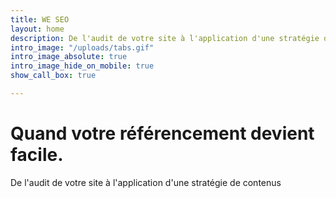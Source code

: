 ```yaml
---
title: WE SEO
layout: home
description: De l'audit de votre site à l'application d'une stratégie de contenus
intro_image: "/uploads/tabs.gif"
intro_image_absolute: true
intro_image_hide_on_mobile: true
show_call_box: true

---
```

# Quand votre référencement devient facile.

De l'audit de votre site à l'application d'une stratégie de contenus